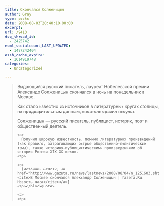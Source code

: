 ```yaml
---
title: Скончался Солженицын
author: Gray
type: posts
date: 2008-08-03T20:40:10+00:00
excerpt:
url: /9413
dsq_thread_id:
  - 2425742
esml_socialcount_LAST_UPDATED:
  - 1497242404
essb_cache_expire:
  - 1614919748
categories:
  - Uncategorized

---
```








<blockquote cite="http://www.gazeta.ru/news/lastnews/2008/08/04/n_1251603.shtml">
  <p>
    Выдающийся русский писатель, лауреат Нобелевской премии Александр Солженицын скончался в ночь на понедельник в Москве.
  </p>
  
  <p>
    <p>
      Как стало известно из источников в литературных кругах столицы, по предварительным данным, писателя сразил инсульт.
    </p>
  </p>
  
  <p>
    <p>
      Солженицын &#8212; русский писатель, публицист, историк, поэт и общественный деятель.
    </p>
    
    <p>
      Получил широкую известность, помимо литературных произведений (как правило, затрагивающих острые общественно-политические темы), также историко-публицистическими произведениями об истории России XIX-XX веков.
    </p>
    
    <p>
      [Источник &#8212; <a href="http://www.gazeta.ru/news/lastnews/2008/08/04/n_1251603.shtml"><cite>В Москве скончался Александр Солженицын | Газета.Ru: Новость часа</cite></a>]
    </p></blockquote> 
    
    <p>
    </p>